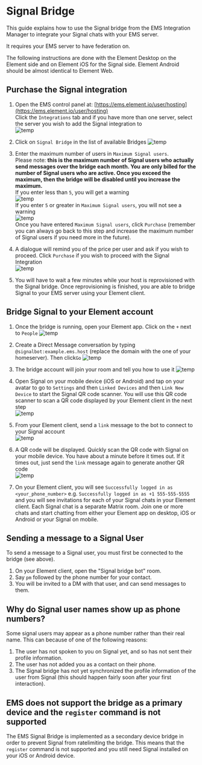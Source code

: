 # Signal Bridge

This guide explains how to use the Signal bridge from the EMS Integration Manager to integrate your Signal chats with your EMS server.

It requires your EMS server to have federation on.

The following instructions are done with the  Element Desktop on the Element side and on Element iOS for the Signal side. Element Android should be almost identical to Element Web.

## Purchase the Signal integration

1. Open the EMS control panel at: [https://ems.element.io/user/hosting](https://ems.element.io/user/hosting)  
Click the `Integrations` tab  and if you have more than one server, select the server you wish to add the Signal integration to  
![temp](/images/click-integration-tab-ems-user-hosting.png)  

1. Click on `Signal Bridge` in the list of available Bridges
![temp](/images/bridge-integration-list.png)  

1. Enter the maximum number of users in `Maximum Signal users`.  
Please note:  **this is the maximum number of Signal users who actually send messages over the bridge each month. You are only billed for the number of Signal users who are active. Once you exceed the maximum, then the bridge will be disabled until you increase the maximum.**  
If you enter less than `5`, you will get a warning  
![temp](/images/integrations/Signal-Bridge/low-rmau-warning.png)  
If you enter `5` or greater in `Maximum Signal users`, you will not see a warning  
![temp](/images/integrations/Signal-Bridge/enter-number-users-click-purchase.png)  
Once you have entered `Maximum Signal users`, click `Purchase` (remember you can always go back to this step and increase the maximum number of Signal users if you need more in the future).

1. A dialogue will remind you of the price per user and ask if you wish to proceed. Click `Purchase` if you wish to proceed with the Signal Integration  
![temp](/images/integrations/Signal-Bridge/confirm-subscription-click-purchase.png)  

1. You will have to wait a few minutes while your host is reprovisioned with the Signal bridge.
Once reprovisioning is finished, you are able to bridge Signal to your EMS server using your Element client.

## Bridge Signal to your Element account

1. Once the bridge is running, open your Element app. Click on the `+` next to `People`
![temp](/images/start-chat.png)

1. Create a Direct Message conversation by typing `@signalbot:example.ems.host` (replace the domain with the one of your homeserver). Then click`Go`
![temp](/images/integrations/Signal-Bridge/dm-bot.png)

1. The bridge account will join your room and tell you how to use it
![temp](/images/integrations/Signal-Bridge/bot-joins-room.png)

1. Open Signal on your mobile device (iOS or Android) and tap on your avatar to go to `Settings` and then `Linked Devices` and then `Link New Device` to start the Signal QR code scanner. You will use this QR code scanner to scan a QR code displayed by your Element client in the next step  
![temp](/images/integrations/Signal-Bridge/signal-ios-qrcode.jpg)

1. From your Element client, send a `link` message to the bot to connect to your Signal account  
![temp](/images/integrations/Signal-Bridge/send-link-message.png)

1. A QR code will be displayed. Quickly scan the QR code with Signal on your mobile device. You have about a minute before it times out. If it times out, just send the `link` message again to generate another QR code  
![temp](/images/integrations/Signal-Bridge/qr-code-from-link-command.png)

1. On your Element client, you will see `Successfully logged in as <your_phone_number>` e.g. `Successfully logged in as +1 555-555-5555` and you will see invitations for each of your Signal chats in your Element client. Each Signal chat is a separate Matrix room. Join one or more chats and start chatting from either your Element app on desktop, iOS or Android or your Signal on mobile.

## Sending a message to a Signal User

To send a message to a Signal user, you must first be connected to the bridge (see above).

1. On your Element client, open the "Signal bridge bot" room.
1. Say `pm` followed by the phone number for your contact.
1. You will be invited to a DM with that user, and can send messages to them.

## Why do Signal user names show up as phone numbers?

Some signal users may appear as a phone number rather than their real name. This can because of one of the following reasons:

1. The user has not spoken to you on Signal yet, and so has not sent their profile information.
1. The user has not added you as a contact on their phone.
1. The Signal bridge has not yet synchronized the profile information of the user from Signal (this should happen fairly soon after your first interaction).

## EMS does not support the bridge as a primary device and the `register` command is not supported

The EMS Signal Bridge is implemented as a secondary device bridge in order to prevent Signal from ratelimiting the bridge. This means that
the `register` command is not supported and you still need Signal installed on your iOS or Android device.
